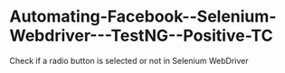 # Automating-Facebook--Selenium-Webdriver---TestNG--Positive-TC
Check if a radio button is selected or not in Selenium WebDriver
